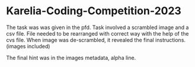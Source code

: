 # Karelia-Coding-Competition-2023

The task was was given in the pfd. Task involved a scrambled image and a csv file.
File needed to be rearranged with correct way with the help of the cvs file.
When image was de-scrambled, it revealed the final instructions. (images included)

The final hint was in the images metadata, alpha line.
